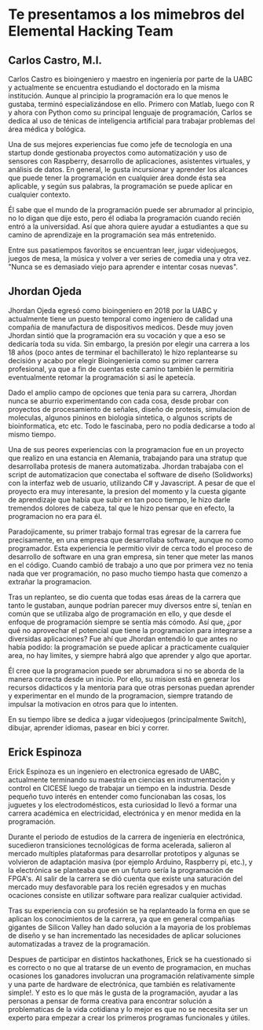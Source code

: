 # Te presentamos a los mimebros del Elemental Hacking Team

## Carlos Castro, M.I.


Carlos Castro es bioingeniero y maestro en ingeniería por parte de la UABC y actualmente se encuentra estudiando el doctorado en la misma institución. Aunque al principio la programación era lo que menos le gustaba, terminó especializándose en ello. Primero con Matlab, luego con R y ahora con Python como su principal lenguaje de programación, Carlos se dedica al uso de ténicas de inteligencia artificial para trabajar problemas del área médica y bológica. 

Una de sus mejores experiencias fue como jefe de tecnología en una startup donde gestionaba proyectos como automatización y uso de sensores con Raspberry, desarrollo de aplicaciones, asistentes virtuales, y análisis de datos. En general, le gusta incursionar y aprender los alcances que puede tener la programación en cualquier área donde ésta sea aplicable, y según sus palabras, la programación se puede aplicar en cualquier contexto.

Él sabe que el mundo de la programación puede ser abrumador al principio, no lo digan que dije esto, pero él odiaba la programación cuando recién entró a la universidad. Así que ahora quiere ayudar a estudiantes a que su camino de aprendizaje en la programación sea más entretenido.

Entre sus pasatiempos favoritos se encuentran leer, jugar videojuegos, juegos de mesa, la música y volver a ver series de comedia una y otra vez. "Nunca se es demasiado viejo para aprender e intentar cosas nuevas".


## Jhordan Ojeda

Jhordan Ojeda egresó como bioingeniero en 2018 por la UABC y actualmente tiene un puesto temporal como ingeniero de calidad una compañia de manufactura de dispositivos medicos. 
Desde muy joven Jhordan sintió que la programación era su vocación y que a eso se dedicaría toda su vida. Sin embargo, la presión por elegir una carrera a los 18 años (poco antes de terminar el bachillerato) le hizo replantearse su decisión y acabo por elegir Bioingenieria como su primer carrera profesional, ya que a fin de cuentas este camino también le permitiria eventualmente retomar la programación si así le apetecía.

Dado el amplio campo de opciones que tenia para su carrera, Jhordan nunca se aburrio experimentando con cada cosa, desde probar con proyectos de procesamiento de señales, diseño de protesis, simulacion de moleculas, algunos pininos en biologia sintetica, o algunos scripts de bioinformatica, etc etc. Todo le fascinaba, pero no podía dedicarse a todo al mismo tiempo.

Una de sus peores experiencias con la programacion fue en un proyecto que realizo en una estancia en Alemania, trabajando para una stratup que desarrollaba protesis de manera automatizaba. Jhordan trabajaba con el script de automatizacion que conectaba el software de diseño (Solidworks) con la interfaz web de usuario, utilizando C# y Javascript. A pesar de que el proyecto era muy interesante, la presion del momento y la cuesta gigante de aprendizaje que había que subir en tan poco tiempo, le hizo darle tremendos dolores de cabeza, tal que le hizo pensar que en efecto, la programacion no era para él.

Paradojicamente, su primer trabajo formal tras egresar de la carrera fue precisamente, en una empresa que desarrollaba software, aunque no como programador. Esta experiencia le permitio vivir de cerca todo el proceso de desarrollo de software en una gran empresa, sin tener que meter las manos en el código. Cuando cambió de trabajo a uno que por primera vez no tenia nada que ver programación, no paso mucho tiempo hasta que comenzo a extrañar la programacion. 

Tras un replanteo, se dio cuenta que todas esas áreas de la carrera que tanto le gustaban, aunque podrían parecer muy diversos entre sí, tenían en común que se utilizaba algo de programación en ello, y que desde el enfoque de programación siempre se sentía más cómodo. Así que, ¿por qué no aprovechar el potencial que tiene la programacion para integrarse a diversidas aplicaciones? Fue ahí que Jhordan entendió lo que antes no había podido: la programación se puede aplicar a practicamente cualquier area, no hay limites, y siempre habrá algo que aprender y algo que aportar.

Él cree que la programacion puede ser abrumadora si no se aborda de la manera correcta desde un inicio. Por ello, su mision está en generar los recursos didacticos y la mentoria para que otras personas puedan aprender y experimentar en el mundo de la programacion, siempre tratando de impulsar la motivacion en otros para que lo intenten.

En su tiempo libre se dedica a jugar videojuegos (principalmente Switch), dibujar, aprender idiomas, pasear en bici y correr.



## Erick Espinoza

Erick Espinoza es un ingeniero en electronica egresado de UABC, actualmente terminando su maestría en ciencias en instrumentación y control en CICESE luego de trabajar un tiempo en la industria. Desde pequeño tuvo interés en entender como funcionaban las cosas, los juguetes y los electrodomésticos, esta curiosidad lo llevó a formar una carrera académica en electricidad, electrónica y en menor medida en la programación.

Durante el periodo de estudios de la carrera de ingeniería en electrónica, sucedieron transiciones tecnológicas de forma acelerada, salieron al mercado multiples plataformas para desarrollar prototipos y algunas se volvieron de adaptación masiva (por ejemplo Arduino, Raspberry pi, etc.), y la electrónica se planteaba que en un futuro sería la programación de FPGA's. Al salir de la carrera se dió cuenta que existe una saturación del mercado muy desfavorable para los recién egresados y en muchas ocaciones consiste en utilizar software para realizar cualquier actividad.

Tras su experiencia con su profesión se ha replanteado la forma en que se aplican los conocimientos de la carrera, ya que en general compañias gigantes de Silicon Valley han dado solución a la mayoria de los problemas de diseño y se han incrementado las necesidades de aplicar soluciones automatizadas a travez de la programación. 

Despues de participar en distintos hackathones, Erick se ha cuestionado si es correcto o no que al tratarse de un evento de programacion, en muchas ocasiones los ganadores involucran una programación relativamente simple y una parte de hardware de electrónica, que también es relativamente simple!. Y esto es lo que más le gusta de la programación, ayudar a las personas a pensar de forma creativa para encontrar solución a problematicas de la vida cotidiana y lo mejor es que no se necesita ser un experto para empezar a crear los primeros programas funcionales y útiles.
